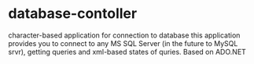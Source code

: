 # database-contoller
character-based application for connection to database
this application provides you to connect to any MS SQL Server (in the future to MySQL srvr),
getting queries and xml-based states of quries.
Based on ADO.NET 
